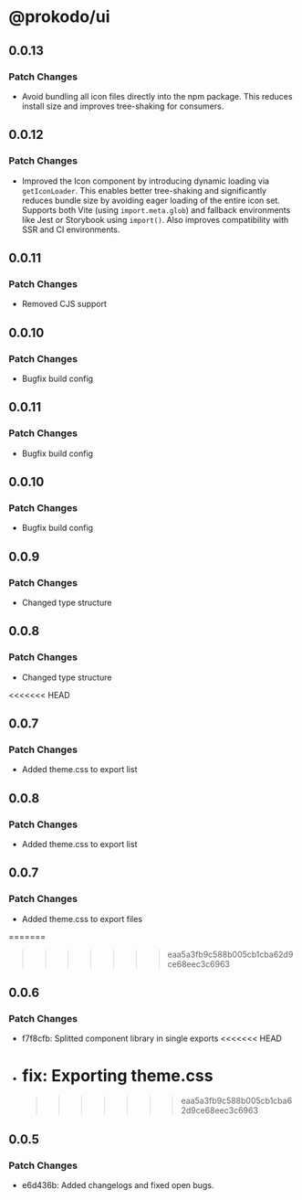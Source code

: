 # @prokodo/ui

## 0.0.13

### Patch Changes

- Avoid bundling all icon files directly into the npm package. This reduces install size and improves tree-shaking for consumers.

## 0.0.12

### Patch Changes

- Improved the Icon component by introducing dynamic loading via `getIconLoader`. This enables better tree-shaking and significantly reduces bundle size by avoiding eager loading of the entire icon set. Supports both Vite (using `import.meta.glob`) and fallback environments like Jest or Storybook using `import()`. Also improves compatibility with SSR and CI environments.

## 0.0.11

### Patch Changes

- Removed CJS support

## 0.0.10

### Patch Changes

- Bugfix build config

## 0.0.11

### Patch Changes

- Bugfix build config

## 0.0.10

### Patch Changes

- Bugfix build config

## 0.0.9

### Patch Changes

- Changed type structure

## 0.0.8

### Patch Changes

- Changed type structure

<<<<<<< HEAD

## 0.0.7

### Patch Changes

- Added theme.css to export list

## 0.0.8

### Patch Changes

- Added theme.css to export list

## 0.0.7

### Patch Changes

- Added theme.css to export files

=======

> > > > > > > eaa5a3fb9c588b005cb1cba62d9ce68eec3c6963

## 0.0.6

### Patch Changes

- f7f8cfb: Splitted component library in single exports
  <<<<<<< HEAD
- # fix: Exporting theme.css
  > > > > > > > eaa5a3fb9c588b005cb1cba62d9ce68eec3c6963

## 0.0.5

### Patch Changes

- e6d436b: Added changelogs and fixed open bugs.
